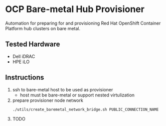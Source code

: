 # OCP Bare-metal Hub Provisioner

Automation for preparing for and provisioning Red Hat OpenShift Container Platform hub clusters on bare metal.

## Tested Hardware

* Dell iDRAC 
* HPE iLO

## Instructions

1. ssh to bare-metal host to be used as provisioner
   * host must be bare-metal or support nested virtulization
2. prepare provisioner node network
    ```
    ./utils/create_baremetal_network_bridge.sh PUBLIC_CONNECTION_NAME
    ```
3. TODO
